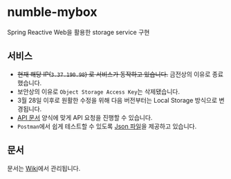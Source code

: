# numble-mybox

Spring Reactive Web을 활용한 storage service 구현

## 서비스

- ~~현재 해당 IP(`3.37.190.98`) 로 서비스가 동작하고 있습니다.~~ 금전상의 이유로 종료했습니다.
- 보안상의 이유로 `Object Storage Access Key`는 삭제됐습니다.
- 3월 28일 이후로 원활한 수정을 위해 다음 버전부터는 Local Storage 방식으로 변경됩니다.
- [API 문서](https://this-is-spear.github.io/numble-mybox/static/) 양식에 맞게 API 요청을 진행할 수 있습니다.
- `Postman`에서 쉽게 테스트할 수 있도록 [Json 파일](https://github.com/this-is-spear/numble-mybox/blob/main/numble%20mybox.postman_collection.json)을 제공하고 있습니다.

## 문서

문서는 [Wiki](https://github.com/this-is-spear/numble-mybox/wiki)에서 관리됩니다.
